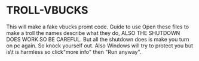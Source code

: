 # TROLL-VBUCKS
This will make a fake vbucks promt code.
Guide to use
Open these files to make a troll the names describe what they do, ALSO THE SHUTDOWN DOES WORK SO BE CAREFUL. But all the shutdown does is make you turn on pc again. So knock yourself out.
Also Windows will try to protect you but is\t is harmless so click"more info" then "Run anyway".
